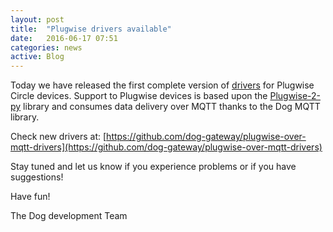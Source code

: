 ```yaml
---
layout: post
title:  "Plugwise drivers available"
date:   2016-06-17 07:51
categories: news
active: Blog
---
```

Today we have released the first complete version of [drivers](https://github.com/dog-gateway/plugwise-over-mqtt-drivers) for Plugwise Circle devices. Support to Plugwise devices is based upon the [Plugwise-2-py](https://github.com/SevenW/Plugwise-2-py) library and consumes data delivery over MQTT thanks to the Dog MQTT library. 

Check new drivers at: [https://github.com/dog-gateway/plugwise-over-mqtt-drivers](https://github.com/dog-gateway/plugwise-over-mqtt-drivers)

Stay tuned and let us know if you experience problems or if you have suggestions!

Have fun!

The Dog development Team